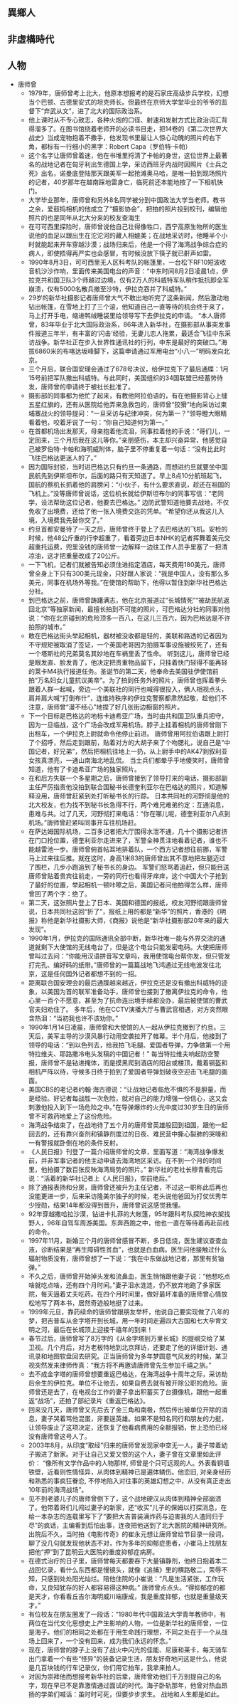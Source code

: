 
## 異鄉人

## 非虛構時代

## 人物


* 唐师曾
  - 1979年，唐师曾考上北大，他原本想报考的是石家庄高级步兵学校，幻想当个巴顿、古德里安式的坦克师长。但最终在京师大学堂毕业的爷爷的监督下“弃武从文”，进了北大的国际政治系。
  - 他上课时从不专心致志，各种火炮的口径、射速和发射方式比政治词汇背得溜多了。在图书馆绕着老师开的必读书目走，把14卷的《第二次世界大战史》当成宠物抱着不撒手，他发现书里最让人惊心动魄的照片的右下角，都标有一行细小的黑字：Robert Capa（罗伯特·卡帕）
  - 这个名字让唐师曾着迷，他在书堆里捋清了卡帕的身世，这位世界上最著名的战地记者在匈牙利出生德国上学，采访西班牙内战时因照片《士兵之死》出名，诺曼底登陆那天跟美军一起抢滩奥马哈，是唯一拍到现场照片的记者，40岁那年在越南踩地雷身亡，临死前还本能地按了一下相机快门。
  - 大学毕业那年，唐师曾和另外8名同学被分到中国政法大学当老师。教书之余，爱鼓捣相机的他成立了“摄影协会”，把拍的照片投到校刊，编辑他照片的也是同年从北大分来的校友查海生
  - 在可可西里探险时，唐师曾说他自己壮得像牲口，西宁高原生物所的医生说他的血足以跟出生在沱沱河的藏人相媲美；在战地采访时，他睡半个小时就能起来开车穿越沙漠；战场归来后，他是一个得了海湾战争综合症的病人，即使捂得再严实也会感冒，有时候没放下筷子就已鼾声如雷。
  - 1990年8月3日，可可西里无人区科考队的帐篷里，一台松下RF10短波收音机沙沙作响，里面传来美国电台的声音：“中东时间8月2日凌晨1点，伊拉克共和国卫队3个师越过边境，仅有2万人的科威特军队稍作抵抗即全军崩溃，仅有5000名散兵撤至沙特，伊拉克吞并了科威特。”
  - 29岁的新华社摄影记者唐师曾大气不敢出地听完了这条新闻，然后激动地钻出帐篷，在雪地上打了三个滚，他知道自己一直等待的机会终于来了，马上打开手电，缩进鸭绒睡袋里给领导写下去伊拉克的申请。 “本人唐师曾，83年毕业于北大国际政治系，86年进入新华社，在摄影部从事突发事件报道三年半，有丰富的‘闪击’经验，无妻儿恋人拖累，最适合飞往中东采访战争。新华社正在步入世界性通讯社的行列，中东是最好的突破口。”海拔6860米的布喀达坂峰脚下，这篇申请通过军用电台“小八一”明码发向北京。
  - 三个月后，联合国安理会通过了678号决议，给伊拉克下了最后通牒：1月15号前把军队撤出科威特。与此同时，美国组织的34国联盟已经蓄势待发，唐师曾的申请终于被社长批准了。
  - 摄影部的同事都为他忙了起来，有教他阿拉伯语的，有在他摄影背心上缝五星红旗的，还有从医院给他弄来急救包的，唐师曾“狡猾”地向采访过柬埔寨战火的领导提问：“一旦采访与纪律冲突，何为第一？”领导瞪大眼睛看着他，咬着牙说了一句：“你自己知道何为第一。”
  - 在首都机场出发那天，母亲抱着他流泪，同事拉着他的手说：“哥们儿，一定回来，三个月后我在这儿等你。”亲朋感伤，本主却兴奋异常，他感觉自己被罗伯特·卡帕和海明威附体，脑子里不停重复着一句话：“没有比此时飞往巴格达更迷人的了。”
  - 因为国际封锁，当时进巴格达只有约旦一条通路，而想进约旦就要坐中国民航先到伊斯坦布尔，后面的路只有天知道了。早上8点10分航班起飞，国航的蔡机长抓着他的肩膀问：“小伙子，有什么要求直说，趁还在祖国的飞机上。”没等唐师曾说话，这位机长就给伊斯坦布尔的同事写信：“老同学，设法帮助这位记者，他要去巴格达。” 边防武警知道他要去战地，不仅免收了出境费，还给了他一张入境费交迄的凭单。“希望你还从我这儿入境，入境费我先替你交了。”
  - 约旦首都安曼待了一天之后，唐师曾终于登上了去巴格达的飞机。安检的时候，他48公斤重的行李超重了，看着旁边日本NHK的记者挥舞着美元交超重托运费，兜里没钱的唐师曾一边解释一边往工作人员手里塞了一把清凉油，这才把重量改成了20公斤。
  - 一下飞机，记者们就被告知必须住进指定酒店，每天费用180美元，唐师曾全身上下只有300美元现金，只好跟人家说：“我是中国人，没有那么多美元，同事在机场外等我。”在使馆的帮助下，他得以暂住到新华社巴格达分社。
  - 到巴格达之前，唐师曾踌躇满志，他在北京报道过“长城情死”“被劫民航返回北京”等独家新闻，最擅长拍到不可能的照片，可巴格达分社的同事对他说：“你在北京碰到的危险顶多一百八，在这儿三百六，因为巴格达是不许拍照的城市。”
  - 敢在巴格达街头举起相机，器材被没收都是轻的，美联和路透的记者因为不守规矩被取消了签证，一个英国老哥因为拍摄军事设施被绞死了，还有一个塔斯社的兄弟莫名其妙地在车祸里丢了性命。 听到这儿，唐师曾已经是眼发直、脸发青了，他决定把贵重物品留下，只挂着快门轻得不能再轻的莱卡M4执行报道任务。圣诞节的第二天，他奉命去美国驻伊使馆前拍“万名妇女儿童抗议美帝”。为了拍到任务外的照片，唐师曾也挥着拳头跟着人群一起喊，旁边一个美联社的同行也喊得很投入，俩人相视点头，肩并肩大喊“打倒布什”，连维持秩序的伊拉克警察都肃然起敬，趁他们不注意，唐师曾“漫不经心”地捏了好几张街边橱窗的照片。
  - 下一个目标是巴格达的地标卡迪希亚广场，当时由共和国卫队重兵把守，因为一旦临战，这个广场会改成军用机场。脖子上挂着相机的唐师曾刚下出租车，一个伊拉克上尉就命令他停止前进。 唐师曾用阿拉伯语跟上尉打了个招呼，然后走到跟前，贴着对方的大胡子来了个吻腮礼，说自己是“中国记者，好兄弟”，然后把相机往地上一扔，从上尉手中的AK47到叙利亚女孩真漂亮，一通山南海北地乱侃。 当士兵们都晕乎乎地傻笑时，唐师曾知道，他有了卡迪希亚广场的独家照片。
  - 在和后方失联一个多星期之后，唐师曾接到了领导打来的电话，摄影部副主任严厉指责他没拍到联合国秘书长德奎利亚尔在巴格达的照片，知道解释没用，唐师曾赶紧到处打听秘书长的行踪。 日本共同社的河野彻是他的北大校友，也为找不到秘书长急得不行，两个难兄难弟约定：互通消息，患难与共。过了几天，河野彻打来电话：“你在哪儿呢，德奎利亚尔八点到机场。”唐师曾赶紧叫同事开车往机场赶。
  - 在萨达姆国际机场，二百多记者把大厅围得水泄不通，几十个摄影记者挤在门口抢位置，德奎利亚尔走进来了，军警全神贯注地看着记者，谁也不能越雷池一步。唐师曾俯首帖耳地排着队，一个西方记者想往前挪，军警马上过来往后推。就在这时，身高1米83的唐师曾出其不意地把左腿迈过了围栏，几步小跑追到了秘书长的身边。 军警们怒骂着追赶，但只能目送唐师曾贴着贵宾往前走，一旁的同行也看得牙痒痒，这个中国大个子抢到了最好的位置，举起相机一顿咔嚓之后，美国记者问他拍得怎么样，唐师曾回了两个字：绝了。
  - 第二天，这张照片登上了日本、美国和德国的报纸，校友河野彻跟唐师曾说，日本共同社这回“折了”，报纸上用的都是“新华”的照片，香港的《明报》称他是新华社摄影大师，《商报》说他是“新华社摄影部20年来的最大发现”。
  - 1990年1月，伊拉克的国际通讯全部中断，新华社唯一能与外界交流的通道就剩下大使馆的无线电台了，但是这个电台只能发密电码。大使把唐师曾叫过去问：“你能用汉语拼音写文章吗，我用使馆电台帮你发，但只管发打完孔、编好码的纸带。”唐师曾的一篇篇战地飞鸿通过无线电波发往北京，这是任何国外记者都想不到的一招。
  - 距离联合国安理会的最后通牒越来越近，伊拉克还是没有撤出科威特的迹象，以美国为首的联军准备动手，唐师曾也接到了撤离伊拉克的命令，他心里一百个不愿意，甚至为了抗命连出境手续都没办，最后被使馆的曹武官夫妇劝住了。 多年后，他在CCTV演播大厅与曹武官相遇，对方突然眼含热泪：“当初我也许不该劝你。”
  - 1990年1月14日凌晨，唐师曾和大使馆的人一起从伊拉克撤到了约旦。三天后，美军主导的沙漠风暴行动用空袭拉开了帷幕。半个月后，他接到了领导的电话：“到以色列去，给我拍飞毛腿、爱国者导弹，力争做第一个用特拉维夫、耶路撒冷电头发稿的中国记者！” 每当特拉维夫响起防空警报，唐师曾不是钻进掩体，而是摸黑爬到酒店的阳台或楼顶，戴着钢盔和相机严阵以待，守候多日终于拍到了爱国者导弹划破夜空迎击飞毛腿的画面。
  - 美国CBS的老记者约翰·海古德说：“让战地记者临危不惧的不是胆量，而是经验。好记者每战胜一次危险，就对自己的能力增强一份信心，这又会刺激他投入到下一场危险之中。”在导弹爆炸的火光中度过30岁生日的唐师曾不可救药地爱上了这份危险。
  - 海湾战争结束了，在战地待了五个月的唐师曾英雄般回到祖国，跟他一起回去的，还有靠兴奋剂和镇静剂度过的日夜、难民营中撕心裂肺的哭嚎和一有警报就卧倒在地的条件反射。
  - 《人民日报》刊登了一篇介绍唐师曾的文章，里面写道：“海湾战争爆发前，并非军事记者的他主动申请去海湾地区采访。在不到一个月的时间里，他拍摄了数百张反映海湾局势的照片。” 新华社的老社长穆青看完后说：“活着的新华社记者上《人民日报》，空前绝后。”
  - 除了通报表扬和分房，唐师曾还被升为主任记者，不过这一职称此后再也没能更进一步，后来采访隆美尔独子的时候，老头说他爸因为打仗优秀年少授勋，结果14年都没得到晋升，唐师曾说这感觉我懂。
  - 92年穿越撒哈拉沙漠，钻进卡扎菲的大帐篷，95年跟科考队探险神农架找野人，96年自驾车周游美国。东奔西跑之中，他也一直在等待着再赴前线的命令。
  - 1997年11月，新婚三个月的唐师曾感冒不断，多日低烧，医生建议查查血液，诊断结果是“再生障碍性贫血”，也就是白血病。医生问他接触过什么辐射物质没有，唐师曾想了一下说：“我在中东做战地记者，那里有贫铀弹。”
  - 不久之后，唐师曾开始掉头发和流鼻血，医生悄悄跟他妻子说：“他想吃点啥就吃点啥，还有四个月时间。”妻子泪水涟涟，仍不放弃地跑了多家医院，每天逼着丈夫吃药。在四个月时间里，做好最坏准备的唐师曾心情放松地写了两本书，居然奇迹般地挺了过来。
  - 1999年元旦，靠药续命的唐师曾跟朋友举杯，他说自己要实现做了八年的梦，把吉普车从金字塔开到长城，用一年时间走遍四大古国和七大孕育文明之河，最后在长城顶上迎接千禧年的到来！
  - 春节过后，唐师曾写了8万字的《从金字塔到万里长城》的提纲交给了某卫视。几个月后，对方老板特地到北京拜访，还要走了他的详细计划、通讯录和地图软盘回去研究。正当唐师曾为多年梦圆意气风发的时候，某卫视突然发来律师传真：“我方将不再邀请唐师曾先生参加千禧之旅。”
  - 去不成金字塔的唐师曾想要重返巴格达，在海湾战争十周年之际，采访劫后余生的伊拉克。单位不让他去，如果自费去就有被开除公职的危险。唐师曾还是去了，在电视台工作的妻子拿出积蓄买了台摄像机，跟他一起重返“战场”，还拍了部纪录片《重返巴格达》。
  - 回来没几天，唐师曾又先后去了金三角和南极，然后传出被单位开除的消息，妻子哭着骂他混蛋，非要逞英雄。如果不是知名同行和朋友的力挺，让领导废止了这项决定，还恢复了他看病费用的全额报销，世上恐怕已经没有唐师曾这号人了。
  - 2003年8月，从印度“取经”归来的唐师曾发现家中空无一人，妻子带着幼子搬进了新家。对于让自己又爱又恨的这个人，妻子曾在文章里如此评价： “像所有文学作品中的人物那样, 师曾是个只可远观的人。外表看铜墙铁壁，近看则性情怪异，从肉体到精神已是遍体鳞伤。他恋旧, 对亲身经历和熟悉的事疯狂眷恋, 不停地陷入对往事的英雄幻想之中，从没有真正走出10年前的海湾战场”。
  - 见不到老婆儿子的唐师曾倒下了，这个战地硬汉从肉体到精神全部崩溃了。他带着哥们儿闯过妻子的新家，还“收买”儿子的保姆以打探消息，在给一本杂志的连载里写下了“要把大吉普装满炸药与迫害我的人渣同归于尽”的疯话，主编看到后怕出事，连夜把他送到了北大医院的精神研究所。出院后不久，当时拍《电影传奇》的崔永元想让唐师曾给节目录一段词，聊了没几句就发现他状态不对，作为多年的抑郁症患者，小崔马上找朋友把他“押”到了昆明云大医院的重度抑郁症病房。
  - 在德式治疗的日子里，唐师曾每天都要吞下大量镇静剂，他终日抱着本二战回忆录，看什么东西都是慢镜头，就像《追捕》里的横路敬二，荣辱不知，只感到处处阳光灿烂。陪他住院的小崔说：“凡是生活紧张，工作玩命，又良知犹存的好人都容易得这种病。” 唐师曾点点头。“得抑郁症的都是天才，你看看丘吉尔海明威川端康成，我是重度抑郁，也就是重量级天才。”
  - 有位校友在朋友圈发了一段话：“1980年代中国政法大学青年教师中，有两位在当代文化思想史上产生影响的人物，一位是新华社的唐师曾，一位是海子。他们的相同之处都在于用生命践行理想，不同之处在于一个从战场上回来了，一个没有回来，成为我们永远的怀念。”
  - 现在，唐师曾的脖子上没有了战火中闪光的佳能、尼康和莱卡，每天骑车出门拿着一个有些“怪异”的装备记录生活，朋友好奇地问这是什么，他说是几百块钱的行车记录仪，你们用它拍车，我拿来拍人。
  - 对因为崇拜他而想报考新华社的后辈，唐师曾劝他们千万别提自己的名字，现在早已不是靠激情通过面试的时代。海子卧轨那年，他曾对热血昂扬的学弟们喊话：虽时时可死，但要步步求生。 战地和人生都是如此。
